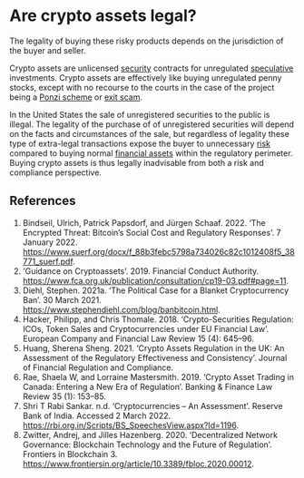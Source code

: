 # Are crypto assets legal?
The legality of buying these risky products depends on the jurisdiction of the buyer and seller.

Crypto assets are unlicensed [security](../concepts/security.md) contracts for unregulated [speculative](../concepts/speculation.md) investments. Crypto assets are effectively like buying unregulated penny stocks, except with no recourse to the courts in the case of the project being a [Ponzi scheme](../concepts/ponzi-scheme.md) or [exit scam](../concepts/exit-scam.md). 

In the United States the sale of unregistered securities to the public is illegal. The legality of the purchase of of unregistered securities will depend on the facts and circumstances of the sale, but regardless of legality these type of extra-legal transactions expose the buyer to unnecessary [risk](../concepts/risk.md) compared to buying normal [financial assets](../concepts/financial-asset.md) within the regulatory perimeter. Buying crypto assets is thus legally inadvisable from both a risk and compliance perspective. 

## References
1. Bindseil, Ulrich, Patrick Papsdorf, and Jürgen Schaaf. 2022. ‘The Encrypted Threat: Bitcoin’s Social Cost and Regulatory Responses’. 7 January 2022. https://www.suerf.org/docx/f_88b3febc5798a734026c82c1012408f5_38771_suerf.pdf.
1. ‘Guidance on Cryptoassets’. 2019. Financial Conduct Authority. https://www.fca.org.uk/publication/consultation/cp19-03.pdf#page=11.
1. Diehl, Stephen. 2021a. ‘The Political Case for a Blanket Cryptocurrency Ban’. 30 March 2021. https://www.stephendiehl.com/blog/banbitcoin.html.
1. Hacker, Philipp, and Chris Thomale. 2018. ‘Crypto-Securities Regulation: ICOs, Token Sales and Cryptocurrencies under EU Financial Law’. European Company and Financial Law Review 15 (4): 645–96.
1. Huang, Sherena Sheng. 2021. ‘Crypto Assets Regulation in the UK: An Assessment of the Regulatory Effectiveness and Consistency’. Journal of Financial Regulation and Compliance.
1. Rae, Shaela W, and Lorraine Mastersmith. 2019. ‘Crypto Asset Trading in Canada: Entering a New Era of Regulation’. Banking & Finance Law Review 35 (1): 153–85.
1. Shri T Rabi Sankar. n.d. ‘Cryptocurrencies – An Assessment’. Reserve Bank of India. Accessed 2 March 2022. https://rbi.org.in/Scripts/BS_SpeechesView.aspx?Id=1196.
1. Zwitter, Andrej, and Jilles Hazenberg. 2020. ‘Decentralized Network Governance: Blockchain Technology and the Future of Regulation’. Frontiers in Blockchain 3. https://www.frontiersin.org/article/10.3389/fbloc.2020.00012.
